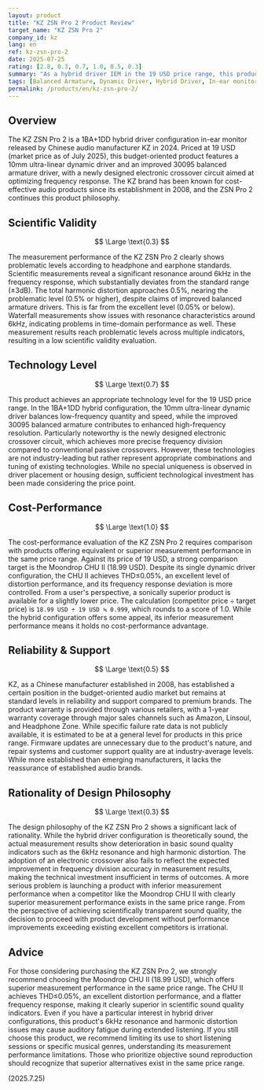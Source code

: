```yaml
---
layout: product
title: "KZ ZSN Pro 2 Product Review"
target_name: "KZ ZSN Pro 2"
company_id: kz
lang: en
ref: kz-zsn-pro-2
date: 2025-07-25
rating: [2.8, 0.3, 0.7, 1.0, 0.5, 0.3]
summary: "As a hybrid driver IEM in the 19 USD price range, this product exhibits clear measurement performance issues and offers no cost-performance advantage over single-driver products in the same price category."
tags: [Balanced Armature, Dynamic Driver, Hybrid Driver, In-ear monitors, KZ, Wired Earphones]
permalink: /products/en/kz-zsn-pro-2/
---
```

## Overview

The KZ ZSN Pro 2 is a 1BA+1DD hybrid driver configuration in-ear monitor released by Chinese audio manufacturer KZ in 2024. Priced at 19 USD (market price as of July 2025), this budget-oriented product features a 10mm ultra-linear dynamic driver and an improved 30095 balanced armature driver, with a newly designed electronic crossover circuit aimed at optimizing frequency response. The KZ brand has been known for cost-effective audio products since its establishment in 2008, and the ZSN Pro 2 continues this product philosophy.

## Scientific Validity

$$ \Large \text{0.3} $$

The measurement performance of the KZ ZSN Pro 2 clearly shows problematic levels according to headphone and earphone standards. Scientific measurements reveal a significant resonance around 6kHz in the frequency response, which substantially deviates from the standard range (±3dB). The total harmonic distortion approaches 0.5%, nearing the problematic level (0.5% or higher), despite claims of improved balanced armature drivers. This is far from the excellent level (0.05% or below). Waterfall measurements show issues with resonance characteristics around 6kHz, indicating problems in time-domain performance as well. These measurement results reach problematic levels across multiple indicators, resulting in a low scientific validity evaluation.

## Technology Level

$$ \Large \text{0.7} $$

This product achieves an appropriate technology level for the 19 USD price range. In the 1BA+1DD hybrid configuration, the 10mm ultra-linear dynamic driver balances low-frequency quantity and speed, while the improved 30095 balanced armature contributes to enhanced high-frequency resolution. Particularly noteworthy is the newly designed electronic crossover circuit, which achieves more precise frequency division compared to conventional passive crossovers. However, these technologies are not industry-leading but rather represent appropriate combinations and tuning of existing technologies. While no special uniqueness is observed in driver placement or housing design, sufficient technological investment has been made considering the price point.

## Cost-Performance

$$ \Large \text{1.0} $$

The cost-performance evaluation of the KZ ZSN Pro 2 requires comparison with products offering equivalent or superior measurement performance in the same price range. Against its price of 19 USD, a strong comparison target is the Moondrop CHU II (18.99 USD). Despite its single dynamic driver configuration, the CHU II achieves THD≤0.05%, an excellent level of distortion performance, and its frequency response deviation is more controlled. From a user's perspective, a sonically superior product is available for a slightly lower price. The calculation (competitor price ÷ target price) is `18.99 USD ÷ 19 USD ≒ 0.999`, which rounds to a score of 1.0. While the hybrid configuration offers some appeal, its inferior measurement performance means it holds no cost-performance advantage.

## Reliability & Support

$$ \Large \text{0.5} $$

KZ, as a Chinese manufacturer established in 2008, has established a certain position in the budget-oriented audio market but remains at standard levels in reliability and support compared to premium brands. The product warranty is provided through various retailers, with a 1-year warranty coverage through major sales channels such as Amazon, Linsoul, and Headphone Zone. While specific failure rate data is not publicly available, it is estimated to be at a general level for products in this price range. Firmware updates are unnecessary due to the product's nature, and repair systems and customer support quality are at industry-average levels. While more established than emerging manufacturers, it lacks the reassurance of established audio brands.

## Rationality of Design Philosophy

$$ \Large \text{0.3} $$

The design philosophy of the KZ ZSN Pro 2 shows a significant lack of rationality. While the hybrid driver configuration is theoretically sound, the actual measurement results show deterioration in basic sound quality indicators such as the 6kHz resonance and high harmonic distortion. The adoption of an electronic crossover also fails to reflect the expected improvement in frequency division accuracy in measurement results, making the technical investment insufficient in terms of outcomes. A more serious problem is launching a product with inferior measurement performance when a competitor like the Moondrop CHU II with clearly superior measurement performance exists in the same price range. From the perspective of achieving scientifically transparent sound quality, the decision to proceed with product development without performance improvements exceeding existing excellent competitors is irrational.

## Advice

For those considering purchasing the KZ ZSN Pro 2, we strongly recommend choosing the Moondrop CHU II (18.99 USD), which offers superior measurement performance in the same price range. The CHU II achieves THD≤0.05%, an excellent distortion performance, and a flatter frequency response, making it clearly superior in scientific sound quality indicators. Even if you have a particular interest in hybrid driver configurations, this product's 6kHz resonance and harmonic distortion issues may cause auditory fatigue during extended listening. If you still choose this product, we recommend limiting its use to short listening sessions or specific musical genres, understanding its measurement performance limitations. Those who prioritize objective sound reproduction should recognize that superior alternatives exist in the same price range.

(2025.7.25)
